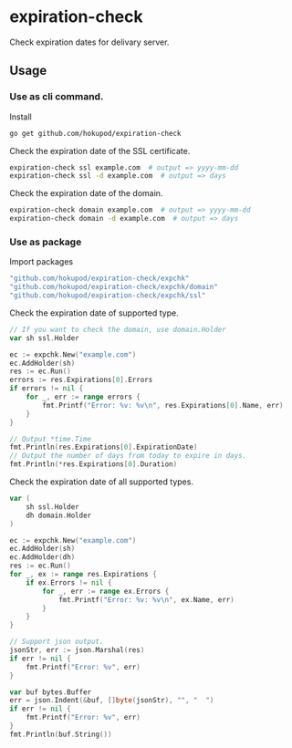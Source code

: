 expiration-check
==

Check expiration dates for delivary server.

Usage
--
### Use as cli command.
Install
```sh
go get github.com/hokupod/expiration-check
```

Check the expiration date of the SSL certificate.
```sh
expiration-check ssl example.com  # output => yyyy-mm-dd
expiration-check ssl -d example.com  # output => days
```

Check the expiration date of the domain.
```sh
expiration-check domain example.com  # output => yyyy-mm-dd
expiration-check domain -d example.com  # output => days
```

### Use as package
Import packages

```go
"github.com/hokupod/expiration-check/expchk"
"github.com/hokupod/expiration-check/expchk/domain"
"github.com/hokupod/expiration-check/expchk/ssl"
```

Check the expiration date of supported type.
```go
// If you want to check the domain, use domain.Holder
var sh ssl.Holder

ec := expchk.New("example.com")
ec.AddHolder(sh)
res := ec.Run()
errors := res.Expirations[0].Errors
if errors != nil {
	for _, err := range errors {
		fmt.Printf("Error: %v: %v\n", res.Expirations[0].Name, err)
	}
}

// Output *time.Time
fmt.Println(res.Expirations[0].ExpirationDate)
// Output the number of days from today to expire in days.
fmt.Println(*res.Expirations[0].Duration)
```

Check the expiration date of all supported types.
```go
var (
	sh ssl.Holder
	dh domain.Holder
)

ec := expchk.New("example.com")
ec.AddHolder(sh)
ec.AddHolder(dh)
res := ec.Run()
for _, ex := range res.Expirations {
	if ex.Errors != nil {
		for _, err := range ex.Errors {
			fmt.Printf("Error: %v: %v\n", ex.Name, err)
		}
	}
}

// Support json output.
jsonStr, err := json.Marshal(res)
if err != nil {
	fmt.Printf("Error: %v", err)
}

var buf bytes.Buffer
err = json.Indent(&buf, []byte(jsonStr), "", "  ")
if err != nil {
	fmt.Printf("Error: %v", err)
}
fmt.Println(buf.String())
```
